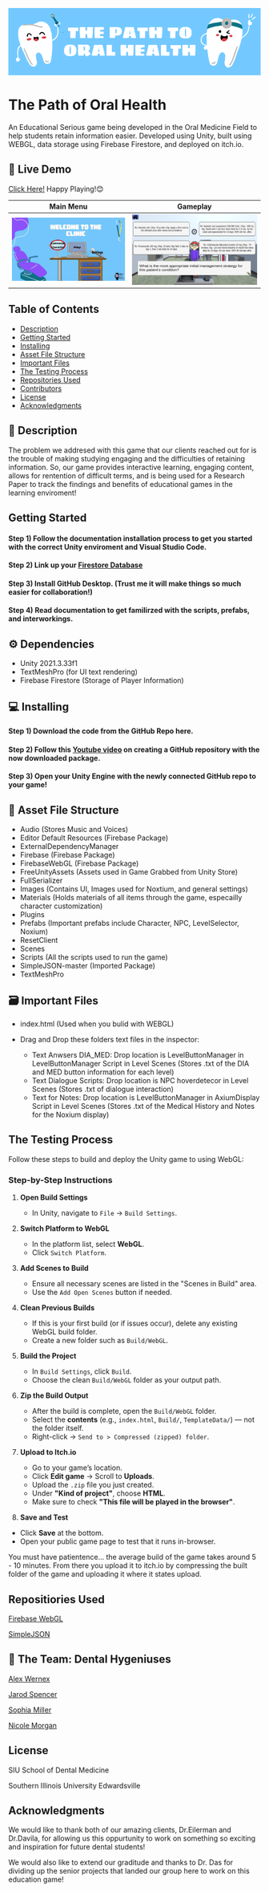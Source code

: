 ![Project Banner](Assets/Images/README/TitlePicture.png)
# The Path of Oral Health

An Educational Serious game being developed in the Oral Medicine Field to help students retain information easier. 
Developed using Unity, built using WEBGL, data storage using Firebase Firestore, and deployed on itch.io.

## 🚀 Live Demo
[Click Here!](https://nimorga.itch.io/the-path-of-oral-health)
Happy Playing!😊

| Main Menu | Gameplay |
|-------------|-----------------|
| ![Main](Assets/Images/README/WelcomeScreen.png) | ![Feature](Assets/Images/README/GamePlay.png) |

## Table of Contents

- [Description](#-description)
- [Getting Started](#getting-started)
- [Installing](#-installing)
- [Asset File Structure](#-asset-file-structure)
- [Important Files](#-important-files)
- [The Testing Process](#the-testing-process)
- [Repositories Used](#repositiories-used)
- [Contributors](#-the-team-dental-hygeniuses)
- [License](#license)
- [Acknowledgments](#acknowledgments)

## 📝 Description

The problem we addresed with this game that our clients reached out for is the trouble of making studying engaging and the difficulties of retaining information. So, our game provides interactive learning, engaging content, allows for rentention of difficult terms, and is being used for a Research Paper to track the findings and benefits of educational games in the learning enviroment!

## Getting Started
#### Step 1) Follow the documentation installation process to get you started with the correct Unity enviroment and Visual Studio Code. 

#### Step 2) Link up your [Firestore Database ](https://console.firebase.google.com/project/dentalgame-891d0/overview)

#### Step 3) Install GitHub Desktop. (Trust me it will make things so much easier for collaboration!)

#### Step 4) Read documentation to get familirzed with the scripts, prefabs, and interworkings.

## ⚙️ Dependencies
- Unity 2021.3.33f1
- TextMeshPro (for UI text rendering)
- Firebase Firestore (Storage of Player Information)

## 💻 Installing
#### Step 1) Download the code from the GitHub Repo here.
#### Step 2) Follow this [Youtube video](https://www.youtube.com/watch?v=pn1YgU81GUY&t=14s) on creating a GitHub repository with the now downloaded package.
#### Step 3) Open your Unity Engine with the newly connected GitHub repo to your game!

## 📂 Asset File Structure
- Audio (Stores Music and Voices)
- Editor Default Resources (Firebase Package)
- ExternalDependencyManager
- Firebase (Firebase Package)
- FirebaseWebGL (Firebase Package)
- FreeUnityAssets (Assets used in Game Grabbed from Unity Store)
- FullSerializer
- Images (Contains UI, Images used for Noxtium, and general settings)
- Materials (Holds materials of all items through the game, especailly character customization)
- Plugins
- Prefabs (Important prefabs include Character, NPC, LevelSelector, Noxium)
- ResetClient
- Scenes 
- Scripts (All the scripts used to run the game)
- SimpleJSON-master (Imported Package)
- TextMeshPro

## 🗃 Important Files
- index.html (Used when you bulid with WEBGL)

- Drag and Drop these folders text files in the inspector:
    - Text Anwsers DIA_MED: Drop location is LevelButtonManager in LevelButtonManager Script in Level Scenes (Stores .txt of the DIA and MED button information for each level)
    - Text Dialogue Scripts: Drop location is NPC hoverdetecor in Level Scenes (Stores .txt of dialogue interaction)
    - Text for Notes: Drop location is LevelButtonManager in AxiumDisplay Script in Level Scenes (Stores .txt of the Medical History and Notes for the Noxium display)

## The Testing Process
Follow these steps to build and deploy the Unity game to using WebGL:

### Step-by-Step Instructions

1. **Open Build Settings**
   - In Unity, navigate to `File` → `Build Settings`.

2. **Switch Platform to WebGL**
   - In the platform list, select **WebGL**.
   - Click `Switch Platform`.

3. **Add Scenes to Build**
   - Ensure all necessary scenes are listed in the "Scenes in Build" area.
   - Use the `Add Open Scenes` button if needed.

4. **Clean Previous Builds**
   - If this is your first build (or if issues occur), delete any existing WebGL build folder.
   - Create a new folder such as `Build/WebGL`.

6. **Build the Project**
   - In `Build Settings`, click `Build`.
   - Choose the clean `Build/WebGL` folder as your output path.

7. **Zip the Build Output**
   - After the build is complete, open the `Build/WebGL` folder.
   - Select the **contents** (e.g., `index.html`, `Build/`, `TemplateData/`) — not the folder itself.
   - Right-click → `Send to > Compressed (zipped) folder`.

8. **Upload to Itch.io**
   - Go to your game’s location.
   - Click **Edit game** → Scroll to **Uploads**.
   - Upload the `.zip` file you just created.
   - Under **"Kind of project"**, choose **HTML**.
   - Make sure to check **"This file will be played in the browser"**.

19. **Save and Test**
   - Click **Save** at the bottom.
   - Open your public game page to test that it runs in-browser.

You must have patientence... the average build of the game takes around 5 - 10 minutes. From there you upload it to itch.io by compressing the built folder of the game and uploading it where it states upload.


## Repositiories Used
[Firebase WebGL](https://github.com/rotolonico/FirebaseWebGL)

[SimpleJSON](https://github.com/Bunny83/SimpleJSON/tree/master)

## 🦷 The Team: Dental Hygeniuses

[Alex Wernex](https://github.com/SquatchOut1)

[Jarod Spencer](https://github.com/TheJarodSpencer)

[Sophia Miller](https://github.com/sopmill)

[Nicole Morgan](https://github.com/nimorga)  

## License

SIU School of Dental Medicine

Southern Illinois University Edwardsville

## Acknowledgments

We would like to thank both of our amazing clients, Dr.Eilerman and Dr.Davila, for allowing us this oppurtunity to work on something so exciting and inspiration for future dental students!

We would also like to extend our graditude and thanks to Dr. Das for dividing up the senior projects that landed our group here to work on this education game!
